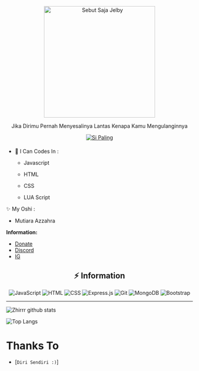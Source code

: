 <div align="center">
<img src="https://cdn.discordapp.com/attachments/938286386572824597/1284037430143488040/ad3fc41c5b2e119be655a22f51da88f1.jpg?ex=66e52c8b&is=66e3db0b&hm=ca6a9ee947cc3722f4a94b157aeedef92acae8d28f574c3fe6371e42f941df7c&" alt="Sebut Saja Jelby" width="300" />

Jika Dirimu Pernah Menyesalinya Lantas Kenapa Kamu Mengulanginnya

>
>
>
</div>
<p align="center">
  <a href="https://github.com/jelbyrisqy"><img title="Si Paling" src="https://img.shields.io/badge/Author-jelbyrisqy-red.svg?style=for-the-badge&logo=github" /></a>
  <h4 align="center">
    <div class="social-icons">
</h4>
</p>

- 🌱 I Can Codes In :

  - Javascript

  - HTML

  - CSS
 
  - LUA Script

 ✨ My Oshi :
   
  - Mutiara Azzahra  


**Information:**

- [Donate](https://saweria.co/JelbyR)
- [Discord](https://discordapp.com/users/jelby_)
- [IG](https://www.instagram.com/jelby_0/)

## <div align="center">⚡ Information </div>

<div align="center">

<img alt="JavaScript" src="https://img.shields.io/badge/javascript%20-%23323330.svg?&style=for-the-badge&logo=javascript&logoColor=%23F7DF1E"/>

<img alt="HTML" src="https://img.shields.io/badge/html5%20-%23E34F26.svg?&style=for-the-badge&logo=html5&logoColor=white"/>

<img alt="CSS" src="https://img.shields.io/badge/css3%20-%231572B6.svg?&style=for-the-badge&logo=css3&logoColor=white"/>

<img alt="Express.js" src="https://img.shields.io/badge/express.js%20-%23404d59.svg?&style=for-the-badge"/>

<img alt="Git" src="https://img.shields.io/badge/git%20-%23F05033.svg?&style=for-the-badge&logo=git&logoColor=white"/>

<img alt="MongoDB" src ="https://img.shields.io/badge/MongoDB-%234ea94b.svg?&style=for-the-badge&logo=mongodb&logoColor=white"/>

<img alt="Bootstrap" src="https://img.shields.io/badge/bootstrap%20-%23563D7C.svg?&style=for-the-badge&logo=bootstrap&logoColor=white"/>

</div>

___

![Zhirrr github stats](https://github-readme-stats.vercel.app/api?username=jelbyrisqy&show_icons=true&theme=tokyonight)

![Top Langs](https://github-readme-stats.vercel.app/api/top-langs/?username=jelbyrisqy&hide=css,html&theme=tokyonight)




  # Thanks To
* [`Diri Sendiri :)`]
